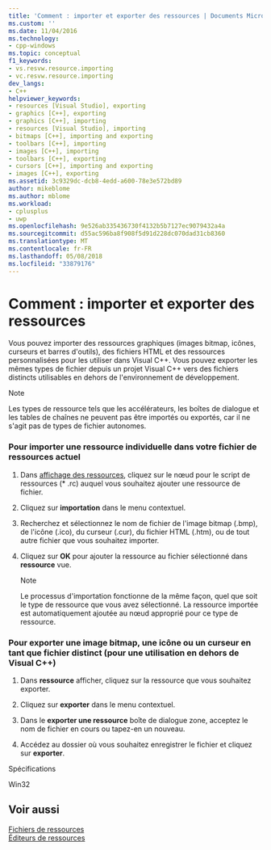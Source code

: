 ```yaml
---
title: 'Comment : importer et exporter des ressources | Documents Microsoft'
ms.custom: ''
ms.date: 11/04/2016
ms.technology:
- cpp-windows
ms.topic: conceptual
f1_keywords:
- vs.resvw.resource.importing
- vc.resvw.resource.importing
dev_langs:
- C++
helpviewer_keywords:
- resources [Visual Studio], exporting
- graphics [C++], exporting
- graphics [C++], importing
- resources [Visual Studio], importing
- bitmaps [C++], importing and exporting
- toolbars [C++], importing
- images [C++], importing
- toolbars [C++], exporting
- cursors [C++], importing and exporting
- images [C++], exporting
ms.assetid: 3c9329dc-dcb8-4edd-a600-78e3e572bd89
author: mikeblome
ms.author: mblome
ms.workload:
- cplusplus
- uwp
ms.openlocfilehash: 9e526ab335436730f4132b5b7127ec9079432a4a
ms.sourcegitcommit: d55ac596ba8f908f5d91d228dc070dad31cb8360
ms.translationtype: MT
ms.contentlocale: fr-FR
ms.lasthandoff: 05/08/2018
ms.locfileid: "33879176"
---
```

# <a name="how-to-import-and-export-resources"></a>Comment : importer et exporter des ressources
Vous pouvez importer des ressources graphiques (images bitmap, icônes, curseurs et barres d'outils), des fichiers HTML et des ressources personnalisées pour les utiliser dans Visual C++. Vous pouvez exporter les mêmes types de fichier depuis un projet Visual C++ vers des fichiers distincts utilisables en dehors de l'environnement de développement.  
  
> [!NOTE]
>  Les types de ressource tels que les accélérateurs, les boîtes de dialogue et les tables de chaînes ne peuvent pas être importés ou exportés, car il ne s'agit pas de types de fichier autonomes.  
  
### <a name="to-import-an-individual-resource-into-your-current-resource-file"></a>Pour importer une ressource individuelle dans votre fichier de ressources actuel  
  
1.  Dans [affichage des ressources](../windows/resource-view-window.md), cliquez sur le nœud pour le script de ressources (* .rc) auquel vous souhaitez ajouter une ressource de fichier.  
  
2.  Cliquez sur **importation** dans le menu contextuel.  
  
3.  Recherchez et sélectionnez le nom de fichier de l'image bitmap (.bmp), de l'icône (.ico), du curseur (.cur), du fichier HTML (.htm), ou de tout autre fichier que vous souhaitez importer.  
  
4.  Cliquez sur **OK** pour ajouter la ressource au fichier sélectionné dans **ressource** vue.  
  
    > [!NOTE]
    >  Le processus d'importation fonctionne de la même façon, quel que soit le type de ressource que vous avez sélectionné. La ressource importée est automatiquement ajoutée au nœud approprié pour ce type de ressource.  
  
### <a name="to-export-a-bitmap-icon-or-cursor-as-a-separate-file-for-use-outside-of-visual-c"></a>Pour exporter une image bitmap, une icône ou un curseur en tant que fichier distinct (pour une utilisation en dehors de Visual C++)  
  
1.  Dans **ressource** afficher, cliquez sur la ressource que vous souhaitez exporter.  
  
2.  Cliquez sur **exporter** dans le menu contextuel.  
  
3.  Dans le **exporter une ressource** boîte de dialogue zone, acceptez le nom de fichier en cours ou tapez-en un nouveau.  
  
4.  Accédez au dossier où vous souhaitez enregistrer le fichier et cliquez sur **exporter**.  
  

  
 Spécifications  
  
 Win32  
  
## <a name="see-also"></a>Voir aussi  
 [Fichiers de ressources](../windows/resource-files-visual-studio.md)   
 [Éditeurs de ressources](../windows/resource-editors.md)